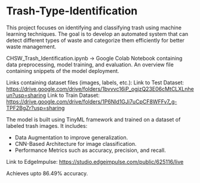 # Trash-Type-Identification
This project focuses on identifying and classifying trash using machine learning techniques. The goal is to develop an automated system that can detect different types of waste and categorize them efficiently for better waste management.

CHSW_Trash_Identification.ipynb → Google Colab Notebook containing data preprocessing, model training, and evaluation.
An overview file containing snippets of the model deployment.

Links containing dataset files (images, labels, etc.):
Link to Test Dataset: https://drive.google.com/drive/folders/1bvvvc16iP_ogjzQ23E06cMtCLXLnheun?usp=sharing
Link to Train Dataset: https://drive.google.com/drive/folders/1P6Nld1GJi7uCpCF8WFFv7_g-TPF2BgZr?usp=sharing

The model is built using TinyML framework and trained on a dataset of labeled trash images. It includes:
  - Data Augmentation to improve generalization.
  - CNN-Based Architecture for image classification.
  - Performance Metrics such as accuracy, precision, and recall.


Link to EdgeImpulse: https://studio.edgeimpulse.com/public/625116/live

Achieves upto 86.49% accuracy.
